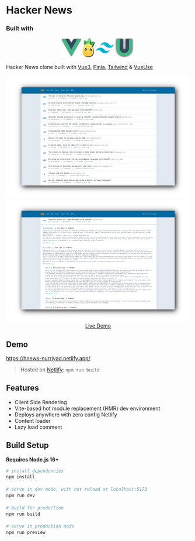 # Hacker News 


### Built with 

<p align="center">
    <img width="200" src="./src/assets/previews/logo.png">
</p>

Hacker News clone built with [Vue3](https://vuejs.org), [Pinia](https://pinia.vuejs.org/), [Tailwind](https://tailwindcss.com/) & [VueUse](https://vueuse.org/)

<p align="center">
  <a href="https://hnews-nurriyad.netlify.com" target="_blank">
    <img width="1090" src="./src/assets/previews/root.png">
    <img width="1090" src="./src/assets/previews/comment.png">
    <br>
    Live Demo
  </a>
</p>

## Demo

https://hnews-nurriyad.netlify.app/

> Hosted on [Netlify](https://netlify.com/): `npm run build`


## Features

- Client Side Rendering
- Vite-based hot module replacement (HMR) dev environment
- Deploys anywhere with zero config Netlify
- Content loader 
- Lazy load comment

## Build Setup

**Requires Node.js 16+**

``` bash
# install dependencies
npm install 

# serve in dev mode, with hot reload at localhost:5173
npm run dev

# build for production 
npm run build

# serve in production mode 
npm run preview

```
